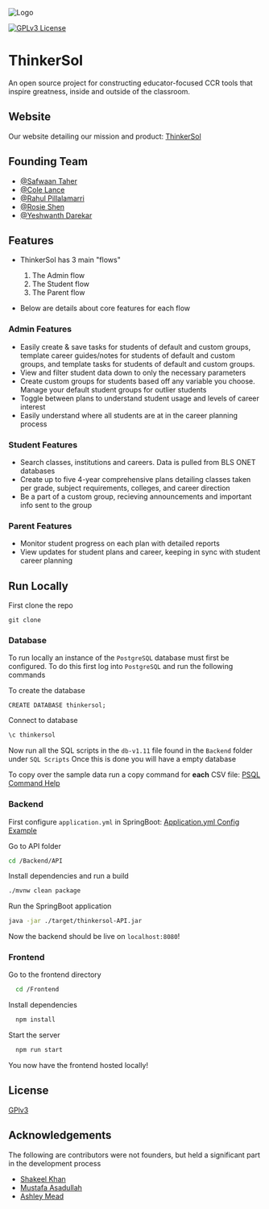 
![Logo](logo.png)

[![GPLv3 License](https://img.shields.io/badge/License-GPL%20v3-yellow.svg)](https://opensource.org/licenses/)


# ThinkerSol

An open source project for constructing educator-focused CCR tools that inspire greatness, inside and outside of the classroom.

## Website 

Our website detailing our mission and product: [ThinkerSol](https://sites.google.com/uw.edu/thinkersol/home?authuser=1)
## Founding Team

- [@Safwaan Taher](https://www.github.com/safwaant)
- [@Cole Lance](https://github.com/cole-lance)
- [@Rahul Pillalamarri](https://www.github.com/rahulpil)
- [@Rosie Shen](https://github.com/sheros21)
- [@Yeshwanth Darekar](https://github.com/Tbox7)

## Features
- ThinkerSol has 3 main "flows" 

    1. The Admin flow
    2. The Student flow
    3. The Parent flow

- Below are details about core features for each flow
### Admin Features
* Easily create & save tasks for students of default and custom groups, template career guides/notes for students of default and custom groups, and template tasks for students of default and custom groups. 
* View and filter student data down to only the necessary parameters 
* Create custom groups for students based off any variable you choose. Manage your default student groups for outlier students
* Toggle between plans to understand student usage and levels of career interest
* Easily understand where all students are at in the career planning process
### Student Features 
* Search classes, institutions and careers. Data is pulled from BLS ONET databases
* Create up to five 4-year comprehensive plans detailing classes taken per grade, subject requirements, colleges, and career direction
* Be a part of a custom group, recieving announcements and important info sent to the group
### Parent Features
* Monitor student progress on each plan with detailed reports
* View updates for student plans and career, keeping in sync with student career planning

## Run Locally

First clone the repo

```
git clone 
```

### Database

To run locally an instance of the `PostgreSQL` database must first be configured. 
To do this first log into `PostgreSQL` and run the following commands 

To create the database

```postgres
CREATE DATABASE thinkersol;
```
Connect to database

```bash
\c thinkersol
```

Now run all the SQL scripts in the `db-v1.11` file found in the `Backend` folder under `SQL Scripts`
Once this is done you will have a empty database 

To copy over the sample data run a copy command for **each** CSV file:
[PSQL Command Help](https://learnsql.com/blog/how-to-import-csv-to-postgresql/)


### Backend
First configure `application.yml` in SpringBoot: [Application.yml Config Example](https://www.geeksforgeeks.org/spring-boot-application-yml-application-yaml-file/)

Go to API folder

```bash
cd /Backend/API
```
Install dependencies and run a build

```bash
./mvnw clean package
```

Run the SpringBoot application
```bash
java -jar ./target/thinkersol-API.jar
```

Now the backend should be live on `localhost:8080`!

### Frontend

Go to the frontend directory

```bash
  cd /Frontend
```

Install dependencies

```bash
  npm install
```

Start the server

```bash
  npm run start
```

You now have the frontend hosted locally!

## License

[GPlv3](https://choosealicense.com/licenses/gpl-3.0/)

## Acknowledgements 

The following are contributors were not founders, but held a significant part in the development process

 - [Shakeel Khan](https://king-shak.github.io/)
 - [Mustafa Asadullah](https://github.com/mustafaasadullah)
 - [Ashley Mead](https://github.com/concodeia)

